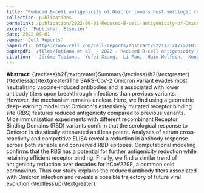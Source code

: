 ```yaml
---
title: "Reduced B-cell antigenicity of Omicron lowers host serologic response"
collection: publications
permalink: /publication/2022-09-01-Reduced-B-cell-antigenicity-of-Omicron-lowers-host-serologic-response
excerpt: 'Publisher: Elsevier'
date: 2022-09-01
venue: 'Cell Reports'
paperurl: 'https://www.cell.com/cell-reports/abstract/S2211-1247(22)01362-6'
paperpdf: '/files/Tubiana et al. - 2022 - Reduced B-cell antigenicity of Omicron lowers host.pdf'
citation: ' Jérôme Tubiana,  Yufei Xiang,  Li Fan,  Haim Wolfson,  Kong Chen,  Dina Schneidman-Duhovny,  Yi Shi, &quot;Reduced B-cell antigenicity of Omicron lowers host serologic response.&quot; Cell Reports, 2022.'
---
```

<b> Abstract: </b>{\textless}h2{\textgreater}Summary{\textless}/h2{\textgreater}{\textless}p{\textgreater}The SARS-CoV-2 Omicron variant evades most neutralizing vaccine-induced antibodies and is associated with lower antibody titers upon breakthrough infections than previous variants. However, the mechanism remains unclear. Here, we find using a geometric deep-learning model that Omicron&apos;s extensively mutated receptor binding site (RBS) features reduced antigenicity compared to previous variants. Mice immunization experiments with different recombinant Receptor Binding Domains (RBD) variants confirm that the serological response to Omicron is drastically attenuated and less potent. Analyses of serum cross-reactivity and competitive ELISA reveal a reduction in antibody response across both variable and conserved RBD epitopes. Computational modeling confirms that the RBS has a potential for further antigenicity reduction while retaining efficient receptor binding. Finally, we find a similar trend of antigenicity reduction over decades for hCoV229E, a common cold coronavirus. Thus our study explains the reduced antibody titers associated with Omicron infection and reveals a possible trajectory of future viral evolution.{\textless}/p{\textgreater}
